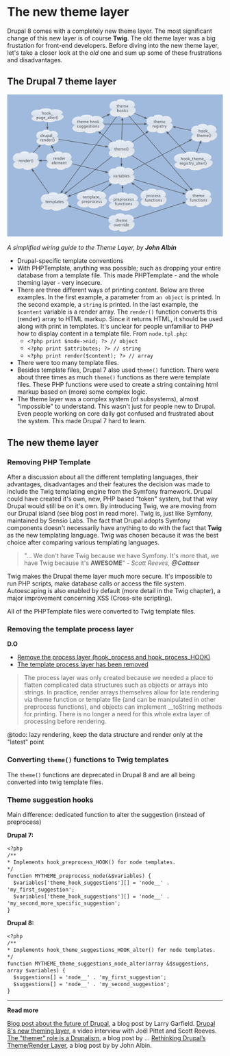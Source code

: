 # The new theme layer

Drupal 8 comes with a completely new theme layer. The most significant change of this new layer is of course **Twig**. The old theme layer was a big frustation for front-end developers. Before diving into the new theme layer, let's take a closer look at the *old* one and sum up some of these frustrations and disadvantages.

## The Drupal 7 theme layer

![A simplified wiring guide to the Theme Layer](../img/theme-system.png)

*A simplified wiring guide to the Theme Layer, by **John Albin***

- Drupal-specific template conventions
- With PHPTemplate, anything was possible; such as dropping your entire database from a template file. This made PHPTemplate - and the whole theming layer - very insecure.
- There are three different ways of printing content. Below are three examples. In the first example, a parameter from `an object` is printed. In the second example, a `string` is printed. In the last example, the `$content` variable is a render array. The `render()` function converts this (render) array to HTML markup. Since it returns HTML, it should be used along with print in templates. It's unclear for people unfamiliar to PHP how to display content in a template file.
  From `node.tpl.php`:
  - `<?php print $node->nid; ?> // object`
  - `<?php print $attributes; ?> // string`
  - `<?php print render($content); ?> // array`
- There were too many template files.
- Besides template files, Drupal 7 also used `theme()` function. There were about three times as much `theme()` functions as there were template files. These PHP functions were used to create a string containing html markup based on (more) some complex logic.
- The theme layer was a complex system (of subsystems), almost "impossible" to understand. This wasn't just for people new to Drupal. Even people working on core daily got confused and frustrated about the system. This made Drupal 7 hard to learn.

## The new theme layer

### Removing PHP Template

After a discussion about all the different templating languages, their advantages, disadvantages and their features the decision was made to include the Twig templating engine from the Symfony framework. Drupal could have created it's own, new, PHP based “token" system, but that way Drupal would still be on it's own. By introducing Twig, we are moving from our Drupal island (see blog post in read more). Twig is, just like Symfony, maintained by Sensio Labs. The fact that Drupal adopts Symfony components doesn't necessarily have anything to do with the fact that **Twig** as the new templating language. Twig was chosen because it was the best choice after comparing various templating languages.

> "… We don't have Twig because we have Symfony. It's more that,  we have Twig because it's **AWESOME**"
> *- Scott Reeves, **@Cottser***

Twig makes the Drupal theme layer much more secure. It's impossible to run PHP scripts, make database calls or access the file system. Autoescaping is also enabled by default (more detail in the Twig chapter), a major improvement concerning XSS (Cross-site scripting).

All of the PHPTemplate files were converted to Twig template files.

### Removing the template process layer

**D.O**

- [Remove the process layer (hook_process and hook_process_HOOK)](https://www.drupal.org/node/1843650)
- [The template process layer has been removed](https://www.drupal.org/node/2038981)

> The process layer was only created because we needed a place to flatten complicated data structures such as objects or arrays into strings. In practice, render arrays themselves allow for late rendering via theme function or template file (and can be manipulated in other preprocess functions), and objects can implement __toString methods for printing. There is no longer a need for this whole extra layer of processing before rendering.

@todo: lazy rendering, keep the data structure and render only at the "latest" point

### Converting `theme()` functions to Twig templates

The `theme()` functions are deprecated in Drupal 8 and are all being converted into twig template files.

### Theme suggestion hooks

Main difference: dedicated function to alter the suggestion (instead of preprocess)

**Drupal 7:**

    <?php
    /**
    * Implements hook_preprocess_HOOK() for node templates.
    */
    function MYTHEME_preprocess_node(&$variables) {
      $variables['theme_hook_suggestions'][] = 'node__' . 'my_first_suggestion';
      $variables['theme_hook_suggestions'][] = 'node__' . 'my_second_more_specific_suggestion';
    }

**Drupal 8:**

    <?php
    /**
    * Implements hook_theme_suggestions_HOOK_alter() for node templates.
    */
    function MYTHEME_theme_suggestions_node_alter(array &$suggestions, array $variables) {
      $suggestions[] = 'node__' . 'my_first_suggestion';
      $suggestions[] = 'node__' . 'my_second_suggestion';
    }

***

**Read more**

[Blog post about the future of Drupal](http://www.garfieldtech.com/blog/off-the-island-2013), a blog post by Larry Garfield.
[Drupal 8's new theming layer](https://www.youtube.com/watch?v=Gp3lforZ3ZE), a video interview with Joël Pittet and Scott Reeves.
[The "themer" role is a Drupalism](http://dqxtech.net/blog/2014-10-06/themer-role-drupalism), a blog post by …
[Rethinking Drupal’s Theme/Render Layer](http://john.albin.net/drupal/arrays-of-doom), a blog post by by John Albin.
